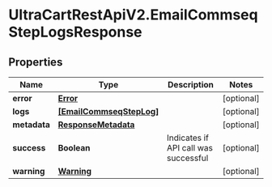 # UltraCartRestApiV2.EmailCommseqStepLogsResponse

## Properties

Name | Type | Description | Notes
------------ | ------------- | ------------- | -------------
**error** | [**Error**](Error.md) |  | [optional] 
**logs** | [**[EmailCommseqStepLog]**](EmailCommseqStepLog.md) |  | [optional] 
**metadata** | [**ResponseMetadata**](ResponseMetadata.md) |  | [optional] 
**success** | **Boolean** | Indicates if API call was successful | [optional] 
**warning** | [**Warning**](Warning.md) |  | [optional] 



